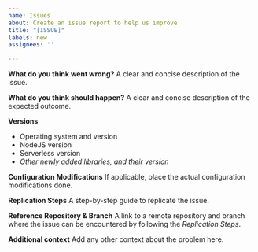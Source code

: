 ```yaml
---
name: Issues
about: Create an issue report to help us improve
title: "[ISSUE]"
labels: new
assignees: ''

---
```


**What do you think went wrong?**
A clear and concise description of the issue.

**What do you think should happen?**
A clear and concise description of the expected outcome.

**Versions**
- Operating system and version
- NodeJS version
- Serverless version
- _Other newly added libraries, and their version_

**Configuration Modifications**
If applicable, place the actual configuration modifications done.

**Replication Steps**
A step-by-step guide to replicate the issue.

**Reference Repository & Branch**
A link to a remote repository and branch where the issue can be encountered by following the _Replication Steps_.

**Additional context**
Add any other context about the problem here.

